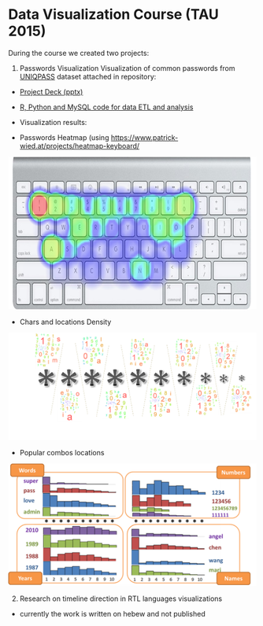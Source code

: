 # Data Visualization Course (TAU 2015)

During the course we created two projects:

1. Passwords Visualization
Visualization of common passwords from [UNIQPASS](http://dazzlepod.com/uniqpass/) dataset
attached in repository:
* [Project Deck (pptx)](/Passwords.pptx)
* [R, Python and MySQL code for data ETL and analysis](/pass_words)
* Visualization results:

* Passwords Heatmap (using https://www.patrick-wied.at/projects/heatmap-keyboard/
   
![heatmap](/heatmap1.png "Passwords heatmap")




   * Chars and locations Density 
   
   
![density](/density.png)




   * Popular combos locations
   
   
![combos](/combos.png)




2. Research on timeline direction in RTL languages visualizations

 - currently the work is written on hebew and not published
